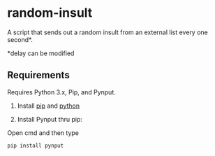 # random-insult
A script that sends out a random insult from an external list every one second*.

*delay can be modified

## Requirements
Requires Python 3.x, Pip, and Pynput.

1. Install [pip](https://pypi.org/project/pip/#files) and [python](https://www.python.org/downloads/)

2. Install Pynput thru pip:

Open cmd and then type
```bash
pip install pynput
```
